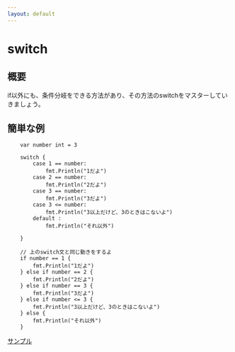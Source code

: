 ```yaml
---
layout: default
---
```


# switch

## 概要

if以外にも、条件分岐をできる方法があり、その方法のswitchをマスターしていきましょう。

## 簡単な例

```
    var number int = 3

    switch {
        case 1 == number:
            fmt.Println("1だよ")
        case 2 == number:
            fmt.Println("2だよ")
        case 3 == number:
            fmt.Println("3だよ")
        case 3 <= number:
            fmt.Println("3以上だけど、3のときはこないよ")
        default :
            fmt.Println("それ以外")

    }

    // 上のswitch文と同じ動きをするよ
    if number == 1 {
        fmt.Println("1だよ")
    } else if number == 2 {
        fmt.Println("2だよ")
    } else if number == 3 {
        fmt.Println("3だよ")
    } else if number <= 3 {
        fmt.Println("3以上だけど、3のときはこないよ")
    } else {
        fmt.Println("それ以外")
    }

```
[サンプル](http://play.golang.org/p/DryaM0AL2w)
